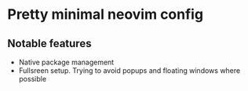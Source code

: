 # Pretty minimal neovim config

## Notable features
- Native package management
- Fullsreen setup. Trying to avoid popups and floating windows where possible
